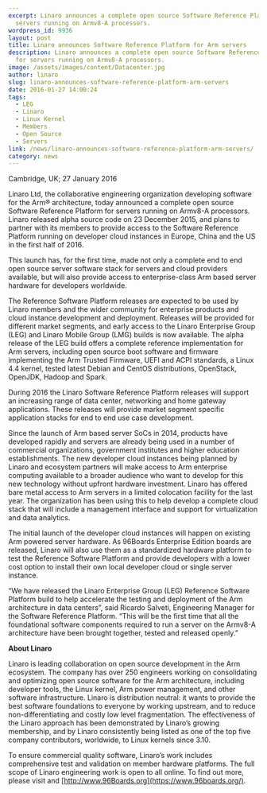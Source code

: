 ```yaml
---
excerpt: Linaro announces a complete open source Software Reference Platform for
  servers running on Armv8-A processors.
wordpress_id: 9936
layout: post
title: Linaro announces Software Reference Platform for Arm servers
description: Linaro announces a complete open source Software Reference Platform
  for servers running on Armv8-A processors.
image: /assets/images/content/Datacenter.jpg
author: linaro
slug: linaro-announces-software-reference-platform-arm-servers
date: 2016-01-27 14:00:24
tags:
  - LEG
  - Linaro
  - Linux Kernel
  - Members
  - Open Source
  - Servers
link: /news/linaro-announces-software-reference-platform-arm-servers/
category: news
---
```

Cambridge, UK; 27 January 2016

Linaro Ltd, the collaborative engineering organization developing software for the Arm® architecture, today announced a complete open source Software Reference Platform for servers running on Armv8-A processors. Linaro released alpha source code on 23 December 2015, and plans to partner with its members to provide access to the Software Reference Platform running on developer cloud instances in Europe, China and the US in the first half of 2016.

This launch has, for the first time, made not only a complete end to end open source server software stack for servers and cloud providers available, but will also provide access to enterprise-class Arm based server hardware for developers worldwide.

The Reference Software Platform releases are expected to be used by Linaro members and the wider community for enterprise products and cloud instance development and deployment. Releases will be provided for different market segments, and early access to the Linaro Enterprise Group (LEG) and Linaro Mobile Group (LMG) builds is now available. The alpha release of the LEG build offers a complete reference implementation for Arm servers, including open source boot software and firmware implementing the Arm Trusted Firmware, UEFI and ACPI standards, a Linux 4.4 kernel, tested latest Debian and CentOS distributions, OpenStack, OpenJDK, Hadoop and Spark.

During 2016 the Linaro Software Reference Platform releases will support an increasing range of data center, networking and home gateway applications. These releases will provide market segment specific application stacks for end to end use case development.

Since the launch of Arm based server SoCs in 2014, products have developed rapidly and servers are already being used in a number of commercial organizations, government institutes and higher education establishments. The new developer cloud instances being planned by Linaro and ecosystem partners will make access to Arm enterprise computing available to a broader audience who want to develop for this new technology without upfront hardware investment. Linaro has offered bare metal access to Arm servers in a limited colocation facility for the last year. The organization has been using this to help develop a complete cloud stack that will include a management interface and support for virtualization and data analytics.

The initial launch of the developer cloud instances will happen on existing Arm powered server hardware. As 96Boards Enterprise Edition boards are released, Linaro will also use them as a standardized hardware platform to test the Reference Software Platform and provide developers with a lower cost option to install their own local developer cloud or single server instance.

“We have released the Linaro Enterprise Group (LEG) Reference Software Platform build to help accelerate the testing and deployment of the Arm architecture in data centers”, said Ricardo Salveti, Engineering Manager for the Software Reference Platform. “This will be the first time that all the foundational software components required to run a server on the Armv8-A architecture have been brought together, tested and released openly.”

**About Linaro**

Linaro is leading collaboration on open source development in the Arm ecosystem. The company has over 250 engineers working on consolidating and optimizing open source software for the Arm architecture, including developer tools, the Linux kernel, Arm power management, and other software infrastructure. Linaro is distribution neutral: it wants to provide the best software foundations to everyone by working upstream, and to reduce non-differentiating and costly low level fragmentation. The effectiveness of the Linaro approach has been demonstrated by Linaro’s growing membership, and by Linaro consistently being listed as one of the top five company contributors, worldwide, to Linux kernels since 3.10.

To ensure commercial quality software, Linaro’s work includes comprehensive test and validation on member hardware platforms. The full scope of Linaro engineering work is open to all online. To find out more, please visit [](<>) and [http://www.96Boards.org](https://www.96boards.org/).